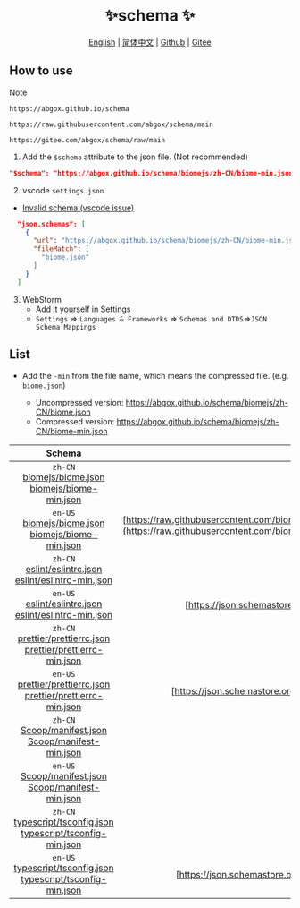 <p align="center">
    <h1 align="center">✨schema ✨</h1>
</p>
<p align="center">
    <a href="README.md">English</a> |
    <a href="README-CN.md">简体中文</a> |
    <a href="https://github.com/abgox/schema">Github</a> |
    <a href="https://gitee.com/abgox/schema">Gitee</a>
</p>

## How to use

> [!NOTE]
>
> `https://abgox.github.io/schema`
>
> `https://raw.githubusercontent.com/abgox/schema/main`
>
> `https://gitee.com/abgox/schema/raw/main`

1. Add the `$schema` attribute to the json file. (Not recommended)

```json
"$schema": "https://abgox.github.io/schema/biomejs/zh-CN/biome-min.json",
```

2. vscode `settings.json`

- [Invalid schema (vscode issue)](https://github.com/microsoft/vscode/issues/219855)

```json
  "json.schemas": [
    {
      "url": "https://abgox.github.io/schema/biomejs/zh-CN/biome-min.json",
      "fileMatch": [
        "biome.json"
      ]
    }
  ]
```

3. WebStorm
   - Add it yourself in Settings
   - `Settings` => `Languages & Frameworks` => `Schemas and DTDS`=>`JSON Schema Mappings`

## List

- Add the `-min` from the file name, which means the compressed file. (e.g. `biome.json`)

  - Uncompressed version: https://abgox.github.io/schema/biomejs/zh-CN/biome.json
  - Compressed version: https://abgox.github.io/schema/biomejs/zh-CN/biome-min.json

<!-- prettier-ignore-start -->
|Schema|Source|
|:-:|:-:|
|`zh-CN`<br>[biomejs/biome.json](https://abgox.github.io/schema/biomejs/zh-CN/biome.json 'Click to get uncompressed version')<br>[biomejs/biome-min.json](https://abgox.github.io/schema/biomejs/zh-CN/biome-min.json 'Click to get compressed version')|
|`en-US`<br>[biomejs/biome.json](https://abgox.github.io/schema/biomejs/en-US/biome.json 'Click to get uncompressed version')<br>[biomejs/biome-min.json](https://abgox.github.io/schema/biomejs/en-US/biome-min.json 'Click to get compressed version')|[https://raw.githubusercontent.com/biomejs/biome/main/packages/%40biomejs/biome/configuration_schema.json](https://raw.githubusercontent.com/biomejs/biome/main/packages/%40biomejs/biome/configuration_schema.json) <img src="https://img.shields.io/badge/update-yellow" />|
|`zh-CN`<br>[eslint/eslintrc.json](https://abgox.github.io/schema/eslint/zh-CN/eslintrc.json 'Click to get uncompressed version')<br>[eslint/eslintrc-min.json](https://abgox.github.io/schema/eslint/zh-CN/eslintrc-min.json 'Click to get compressed version')|
|`en-US`<br>[eslint/eslintrc.json](https://abgox.github.io/schema/eslint/en-US/eslintrc.json 'Click to get uncompressed version')<br>[eslint/eslintrc-min.json](https://abgox.github.io/schema/eslint/en-US/eslintrc-min.json 'Click to get compressed version')|[https://json.schemastore.org/eslintrc.json](https://json.schemastore.org/eslintrc.json)|
|`zh-CN`<br>[prettier/prettierrc.json](https://abgox.github.io/schema/prettier/zh-CN/prettierrc.json 'Click to get uncompressed version')<br>[prettier/prettierrc-min.json](https://abgox.github.io/schema/prettier/zh-CN/prettierrc-min.json 'Click to get compressed version')|
|`en-US`<br>[prettier/prettierrc.json](https://abgox.github.io/schema/prettier/en-US/prettierrc.json 'Click to get uncompressed version')<br>[prettier/prettierrc-min.json](https://abgox.github.io/schema/prettier/en-US/prettierrc-min.json 'Click to get compressed version')|[https://json.schemastore.org/prettierrc.json](https://json.schemastore.org/prettierrc.json) <img src="https://img.shields.io/badge/update-yellow" />|
|`zh-CN`<br>[Scoop/manifest.json](https://abgox.github.io/schema/Scoop/zh-CN/manifest.json 'Click to get uncompressed version')<br>[Scoop/manifest-min.json](https://abgox.github.io/schema/Scoop/zh-CN/manifest-min.json 'Click to get compressed version')|
|`en-US`<br>[Scoop/manifest.json](https://abgox.github.io/schema/Scoop/en-US/manifest.json 'Click to get uncompressed version')<br>[Scoop/manifest-min.json](https://abgox.github.io/schema/Scoop/en-US/manifest-min.json 'Click to get compressed version')||
|`zh-CN`<br>[typescript/tsconfig.json](https://abgox.github.io/schema/typescript/zh-CN/tsconfig.json 'Click to get uncompressed version')<br>[typescript/tsconfig-min.json](https://abgox.github.io/schema/typescript/zh-CN/tsconfig-min.json 'Click to get compressed version')|
|`en-US`<br>[typescript/tsconfig.json](https://abgox.github.io/schema/typescript/en-US/tsconfig.json 'Click to get uncompressed version')<br>[typescript/tsconfig-min.json](https://abgox.github.io/schema/typescript/en-US/tsconfig-min.json 'Click to get compressed version')|[https://json.schemastore.org/tsconfig.json](https://json.schemastore.org/tsconfig.json) <img src="https://img.shields.io/badge/update-yellow" />|
<!-- prettier-ignore-end -->
